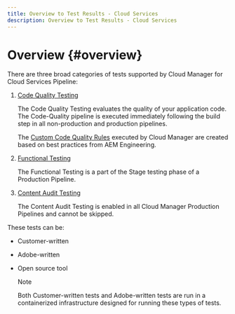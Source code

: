 ```yaml
---
title: Overview to Test Results - Cloud Services
description: Overview to Test Results - Cloud Services
---
```


# Overview {#overview}

There are three broad categories of tests supported by Cloud Manager for Cloud Services Pipeline:

1. [Code Quality Testing](/help/implementing/cloud-manager/code-quality-testing.md)

   The Code Quality Testing evaluates the quality of your application code. The Code-Quality pipeline is executed immediately following the build step in all non-production and production pipelines.

   The [Custom Code Quality Rules](/help/implementing/cloud-manager/custom-code-quality-rules.md) executed by Cloud Manager are created based on best practices from AEM Engineering.

1. [Functional Testing](/help/implementing/cloud-manager/functional-testing.md)

   The Functional Testing is a part of  the Stage testing phase of a Production Pipeline.

1. [Content Audit Testing](/help/implementing/cloud-manager/content-audit-testing.md)

   The Content Audit Testing is enabled in all Cloud Manager Production Pipelines and cannot be skipped.

These tests can be:

* Customer-written 
* Adobe-written
* Open source tool 

    >[!NOTE]
    > Both Customer-written tests and Adobe-written tests are run in a containerized infrastructure designed for running these types of tests.

